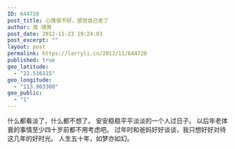 ```yaml
---
ID: 644720
post_title: 心情很不好，感觉自己老了
author: 南 靖男
post_date: 2012-11-23 19:24:03
post_excerpt: ""
layout: post
permalink: https://larryli.cn/2012/11/644720
published: true
geo_latitude:
  - "22.516115"
geo_longitude:
  - "113.903300"
geo_public:
  - "1"
---
```

什么都看淡了，什么都不想了。
安安稳稳平平淡淡的一个人过日子。
以后年老体衰的事情至少四十岁前都不用考虑吧。
过年时和爸妈好好谈谈，我只想好好对待这几年的好时光。
人生五十年，如梦亦如幻。